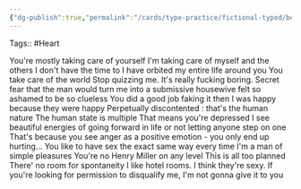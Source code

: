 ```yaml
---
{"dg-publish":true,"permalink":"/cards/type-practice/fictional-typed/before-midnight/","created":"2023-02-03T00:16:36.791+01:00","updated":"2023-02-03T09:50:15.442+01:00"}
---
```



Tags:: #Heart 

You're mostly taking care of yourself
I'm taking care of myself and the others
I don't have the time to 
I have orbited my entire life around you
You take care of the world
Stop quizzing me. It's really fucking boring. 
Secret fear that the man would turn me into a submissive housewive
felt so ashamed to be so clueless
You did a good job faking it then
I was happy because they were happy 
Perpetually discontented : that's the human nature
The human state is multiple
That means you're depressed
I see beautiful energies of going forward in life or not letting anyone step on one
That's because you see anger as a positive emotion - you only end up hurting...
You like to have sex the exact same way every time
I'm a man of simple pleasures 
You're no Henry Miller on any level
This is all too planned
There' no room for spontaneity
I like hotel rooms. I think they're sexy. 
If you're looking for permission to disqualify me, I'm not gonna give it to you
